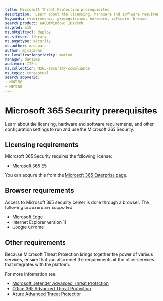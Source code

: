 ```yaml
---
title: Microsoft Threat Protection prerequisites
description:  Learn about the licensing, hardware and software requirements, and other configuration settings for Microsoft Threat Protection 
keywords: requirements, prerequisites, hardware, software, browser
search.product: eADQiWindows 10XVcnh
ms.prod: w10
ms.mktglfcycl: deploy
ms.sitesec: library
ms.pagetype: security
ms.author: macapara
author: mjcaparas
ms.localizationpriority: medium
manager: dansimp
audience: ITPro
ms.collection: M365-security-compliance 
ms.topic: conceptual
search.appverid: 
- MOE150
- MET150
---
```


# Microsoft 365 Security prerequisites

Learn about the licensing, hardware and software requirements, and other configuration settings to run and use the Microsoft 365 Security.


## Licensing requirements
Microsoft 365 Security requires the following license:

- Microsoft 365 E5 

You can acquire this from the [Microsoft 365 Enterprise page](https://www.microsoft.com/en-us/microsoft-365/enterprise).

## Browser requirements
Access to Microsoft 365 security center is done through a browser. The following browsers are supported:

- Microsoft Edge
- Internet Explorer version 11
- Google Chrome


## Other requirements
Because Microsoft Threat Protection brings together the power of various services, ensure that you also meet the requirements of the other services that integrates with the platform. 

For more information see:
- [Microsoft Defender Advanced Threat Protection](https://docs.microsoft.com/windows/security/threat-protection/microsoft-defender-atp/microsoft-defender-advanced-threat-protection)
- [Office 365 Advanced Threat Protection](https://docs.microsoft.com/office365/securitycompliance/office-365-atp)
- [Azure Advanced Threat Protection](https://docs.microsoft.com/en-us/azure-advanced-threat-protection/)


